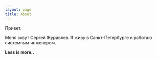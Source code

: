 ```yaml
---
layout: page
title: About
---
```


Привет.

Меня зовут Сергей Журавлев. Я живу в Санкт-Петербурге и работаю системным инженером.

**Less is more..**
